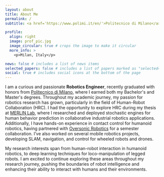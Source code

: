 ```yaml
---
layout: about
title: About Me
permalink: /
subtitle: <a href='https://www.polimi.it/en/'>Politecnico di Milano</a>

profile:
  align: right
  image: prof_pic.jpg
  image_circular: true # crops the image to make it circular
  more_info: >
    <p>Milan, Italy</p>

news: false # includes a list of news items
selected_papers: false # includes a list of papers marked as "selected={true}"
social: true # includes social icons at the bottom of the page
---
```


I am a curious and passionate **Robotics Engineer**, recently graduated with honors from [Politecnico di Milano](https://www.polimi.it/en/), where I earned both my Bachelor's and Master's degrees. Throughout my academic journey, my passion for robotics research has grown, particularly in the field of Human-Robot Collaboration (HRC). I had the opportunity to explore HRC during my thesis at [MERLIN Lab](https://merlin.deib.polimi.it/), where I researched and deployed stochastic engines for human behavior prediction in collaborative industrial robotics applications. Additionally, I have hands-on experience in contact control for humanoid robotics, having partnered with [Oversonic Robotics](https://oversonicrobotics.com/?lang=en) for a semester collaboration. I’ve also worked on several mobile robotics projects, developing SLAM, navigation, and control for wheeled robots and drones.

My research interests span from human-robot interaction in humanoid robotics, to deep learning techniques for loco-manipulation of legged robots. I am excited to continue exploring these areas throughout my research journey, pushing the boundaries of robot intelligence and enhancing their ability to interact with humans and their environments.